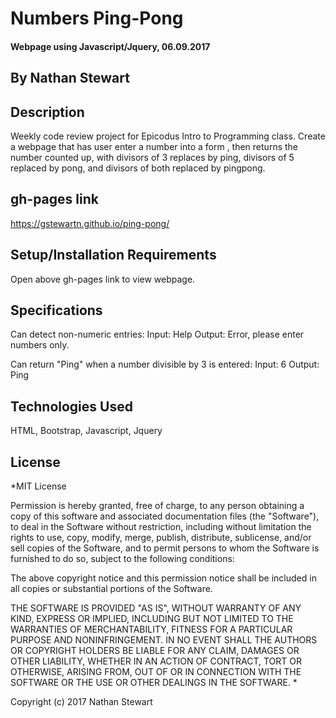 # Numbers Ping-Pong

#### Webpage using Javascript/Jquery, 06.09.2017

## By Nathan Stewart

## Description

Weekly code review project for Epicodus Intro to Programming class. Create a webpage that has user enter a number into a form , then returns the number counted up, with divisors of 3 replaces by ping, divisors of 5 replaced by pong, and divisors of both replaced by pingpong.

## gh-pages link

https://gstewartn.github.io/ping-pong/

## Setup/Installation Requirements

Open above gh-pages link to view webpage.

## Specifications

Can detect non-numeric entries:
  Input: Help
  Output: Error, please enter numbers only.
  
Can return "Ping" when a number divisible by 3 is entered:
  Input: 6
  Output: Ping

## Technologies Used

HTML, Bootstrap, Javascript, Jquery

## License

*MIT License

Permission is hereby granted, free of charge, to any person obtaining a copy of this software and associated documentation files (the "Software"), to deal in the Software without restriction, including without limitation the rights to use, copy, modify, merge, publish, distribute, sublicense, and/or sell copies of the Software, and to permit persons to whom the Software is furnished to do so, subject to the following conditions:

The above copyright notice and this permission notice shall be included in all copies or substantial portions of the Software.

THE SOFTWARE IS PROVIDED "AS IS", WITHOUT WARRANTY OF ANY KIND, EXPRESS OR IMPLIED, INCLUDING BUT NOT LIMITED TO THE WARRANTIES OF MERCHANTABILITY, FITNESS FOR A PARTICULAR PURPOSE AND NONINFRINGEMENT. IN NO EVENT SHALL THE AUTHORS OR COPYRIGHT HOLDERS BE LIABLE FOR ANY CLAIM, DAMAGES OR OTHER LIABILITY, WHETHER IN AN ACTION OF CONTRACT, TORT OR OTHERWISE, ARISING FROM, OUT OF OR IN CONNECTION WITH THE SOFTWARE OR THE USE OR OTHER DEALINGS IN THE SOFTWARE. *

Copyright (c) 2017 Nathan Stewart
